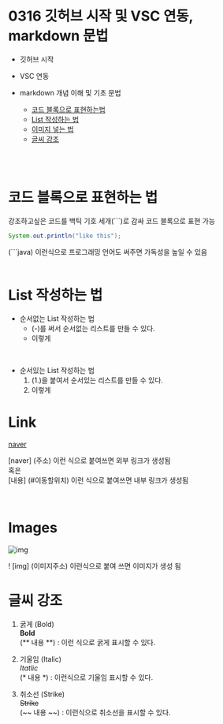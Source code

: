 # 0316 깃허브 시작 및 VSC 연동, markdown 문법

- 깃허브 시작
- VSC 연동

- markdown 개념 이해 및 기초 문법 
  - [코드 블록으로 표현하는법](#코드-블록으로-표현하는-법)
  - [List 작성하는 법](#list-작성하는-법)
  - [이미지 넣는 법](#images)
  - [글씨 강조](#글씨-강조)


<br><br>
# 코드 블록으로 표현하는 법
 강조하고싶은 코드를 백틱 기호 세개(```)로 감싸 코드 블록으로 표현 가능

```java
System.out.println("like this");
```
 (```java) 이런식으로 프로그래밍 언어도 써주면 가독성을 높일 수 있음
<br><br>

# List 작성하는 법
  - 순서없는 List 작성하는 법
    - (-)를 써서 순서없는 리스트를 만들 수 있다.
    - 이렇게
<br>

- 순서있는 List 작성하는 법
  1. (1.)을 붙여서 순서있는 리스트를 만들 수 있다.
   2. 이렇게

# Link

[naver](https://www.naver.com)

 [naver] (주소) 이런 식으로 붙여쓰면 외부 링크가 생성됨<br>
 혹은<br>
 [내용] (#이동할위치) 이런 식으로 붙여쓰면 내부 링크가 생성됨

<br>

# Images
![img](https://item.kakaocdn.net/do/dd733898eca7906638478893abfe6a038f324a0b9c48f77dbce3a43bd11ce785)

! [img] (이미지주소) 이런식으로 붙여 쓰면 이미지가 생성 됨

# 글씨 강조

1. 굵게 (Bold)<br>
   **Bold**<br>
   (** 내용 **) : 이런 식으로 굵게 표시할 수 있다.

2. 기울임 (Italic) <br>
   *Itatlic* <br>
   (* 내용 *) : 이런식으로 기울임 표시할 수 있다.

3. 취소선 (Strike)<br>
  ~~Strike~~<br>
  (~~ 내용 ~~) : 이런식으로 취소선을 표시할 수 있다. 




